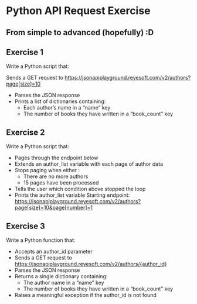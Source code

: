 # Python API Request Exercise

## From simple to advanced (hopefully) :D

## Exercise 1
Write a Python script that:

Sends a GET request to https://jsonapiplayground.reyesoft.com/v2/authors?page[size]=10
- Parses the JSON response
- Prints a list of dictionaries containing:
  -  Each author’s name in a “name” key
  -  The number of books they have written in a “book_count” key


## Exercise 2
Write a Python script that:
- Pages through the endpoint below
- Extends an author_list variable with each page of author data
- Stops paging when either :
  - There are no more authors
  - 15 pages have been processed
- Tells the user which condition above stopped the loop
- Prints the author_list variable
Starting endpoint: https://jsonapiplayground.reyesoft.com/v2/authors?page[size]=10&page[number]=1




## Exercise 3
Write a Python function that:
- Accepts an author_id parameter
- Sends a GET request to https://jsonapiplayground.reyesoft.com/v2/authors/{author_id}
- Parses the JSON response
- Returns a single dictionary containing:
  - The author name in a “name” key
  - The number of books they have written in a “book_count” key
- Raises a meaningful exception if the author_id is not found